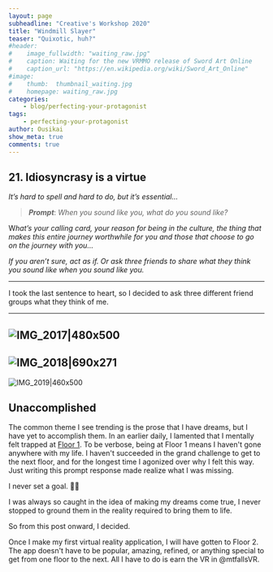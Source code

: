```yaml
---
layout: page
subheadline: "Creative's Workshop 2020"
title: "Windmill Slayer"
teaser: "Quixotic, huh?"
#header:
#    image_fullwidth: "waiting_raw.jpg"
#    caption: Waiting for the new VRMMO release of Sword Art Online
#    caption_url: "https://en.wikipedia.org/wiki/Sword_Art_Online"
#image:
#    thumb:  thumbnail_waiting.jpg
#    homepage: waiting_raw.jpg
categories:
    - blog/perfecting-your-protagonist
tags:
    - perfecting-your-protagonist
author: Ousikai
show_meta: true
comments: true
---
```

## 21. Idiosyncrasy is a virtue
*It’s hard to spell and hard to do, but it’s essential…*

> ***Prompt***: *When you sound like you, what do you sound like?*

W*hat’s your calling card, your reason for being in the culture, the thing that makes this entire journey worthwhile for you and those that choose to go on the journey with you…*

*If you aren’t sure, act as if. Or ask three friends to share what they think you sound like when you sound like you.*

----
I took the last sentence to heart, so I decided to ask three different friend groups what they think of me.

--- 
![IMG_2017|480x500](upload://kvizICek5EPezfNMOcSCFzhZQqs.jpeg)
--
![IMG_2018|690x271](upload://yu9ZCW1gVflHJccSTnNnzuGI0pX.jpeg) 
--
![IMG_2019|460x500](upload://lTa1U13Pw1qpJvVg32MZmX9Wmft.jpeg) 

## Unaccomplished
The common theme I see trending is the prose that I have dreams, but I have yet to accomplish them. In an earlier daily, I lamented that I mentally felt trapped at [Floor 1](https://pro2.akimbo.com/t/oscar-k-sandoval-rivera-dailies-tempest-crossing-begins/27179/20?u=mtfallsvr). To be verbose, being at Floor 1 means I haven't gone anywhere with my life. I haven't succeeded in the grand challenge to get to the next floor, and for the longest time I agonized over why I felt this way. Just writing this prompt response made realize what I was missing.

I never set a goal. :man_facepalming: 

I was always so caught in the idea of making my dreams come true, I never stopped to ground them in the reality required to bring them to life. 

So from this post onward, I decided.

Once I make my first virtual reality application, I will have gotten to Floor 2. The app doesn't have to be popular, amazing, refined, or anything special to get from one floor to the next. All I have to do is earn the VR in @mtfallsVR. 

